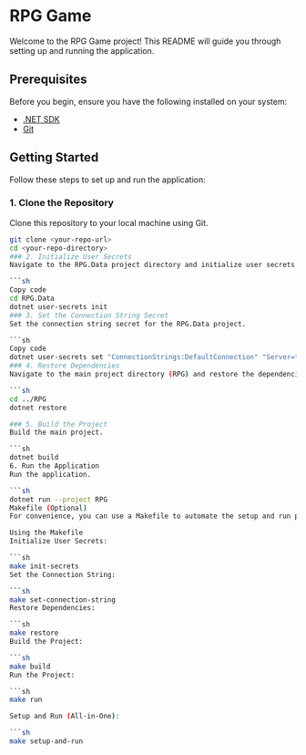 
# RPG Game

Welcome to the RPG Game project! This README will guide you through setting up and running the application.

## Prerequisites

Before you begin, ensure you have the following installed on your system:

- [.NET SDK](https://dotnet.microsoft.com/download)
- [Git](https://git-scm.com/)

## Getting Started

Follow these steps to set up and run the application:

### 1. Clone the Repository

Clone this repository to your local machine using Git.

```sh
git clone <your-repo-url>
cd <your-repo-directory>
### 2. Initialize User Secrets
Navigate to the RPG.Data project directory and initialize user secrets.

```sh
Copy code
cd RPG.Data
dotnet user-secrets init
### 3. Set the Connection String Secret
Set the connection string secret for the RPG.Data project.

```sh
Copy code
dotnet user-secrets set "ConnectionStrings:DefaultConnection" "Server=tcp:rpg-game.database.windows.net,1433;Initial Catalog=RPGGame;Persist Security Info=False;User ID=rpgadmin;Password=Password123;MultipleActiveResultSets=False;Encrypt=True;TrustServerCertificate=False;Connection Timeout=30;"
### 4. Restore Dependencies
Navigate to the main project directory (RPG) and restore the dependencies.

```sh
cd ../RPG
dotnet restore

### 5. Build the Project
Build the main project.

```sh
dotnet build
6. Run the Application
Run the application.

```sh
dotnet run --project RPG
Makefile (Optional)
For convenience, you can use a Makefile to automate the setup and run process. Here’s how to use it:

Using the Makefile
Initialize User Secrets:

```sh
make init-secrets
Set the Connection String:

```sh
make set-connection-string
Restore Dependencies:

```sh
make restore
Build the Project:

```sh
make build
Run the Project:

```sh
make run

Setup and Run (All-in-One):

```sh
make setup-and-run
